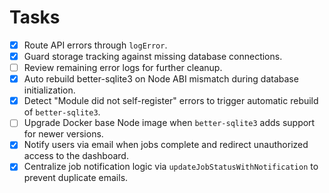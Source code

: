 # Tasks

- [x] Route API errors through `logError`.
- [x] Guard storage tracking against missing database connections.
- [ ] Review remaining error logs for further cleanup.
- [x] Auto rebuild better-sqlite3 on Node ABI mismatch during database initialization.
- [x] Detect "Module did not self-register" errors to trigger automatic rebuild of `better-sqlite3`.
- [ ] Upgrade Docker base Node image when `better-sqlite3` adds support for newer versions.
- [x] Notify users via email when jobs complete and redirect unauthorized access to the dashboard.
- [x] Centralize job notification logic via `updateJobStatusWithNotification` to prevent duplicate emails.
